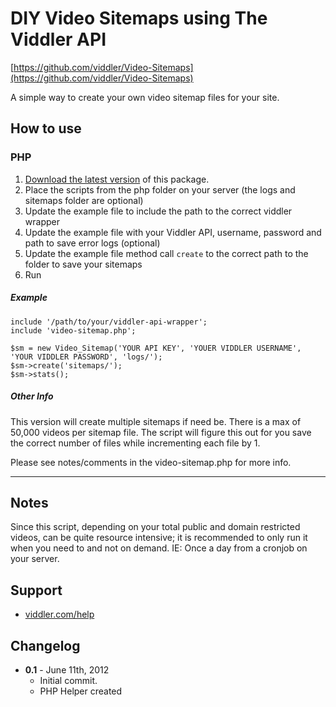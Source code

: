 # DIY Video Sitemaps using The Viddler API
[https://github.com/viddler/Video-Sitemaps](https://github.com/viddler/Video-Sitemaps)

A simple way to create your own video sitemap files for your site.


## How to use


### PHP
  
1. [Download the latest version](https://github.com/viddler/Video-Sitemaps/downloads) of this package.
2. Place the scripts from the php folder on your server (the logs and sitemaps folder are optional)
3. Update the example file to include the path to the correct viddler wrapper
4. Update the example file with your Viddler API, username, password and path to save error logs (optional)
5. Update the example file method call `create` to the correct path to the folder to save your sitemaps
6. Run

##### Example

    include '/path/to/your/viddler-api-wrapper';
    include 'video-sitemap.php';

    $sm = new Video_Sitemap('YOUR API KEY', 'YOUER VIDDLER USERNAME', 'YOUR VIDDLER PASSWORD', 'logs/');
    $sm->create('sitemaps/');
    $sm->stats();
  
##### Other Info

This version will create multiple sitemaps if need be. There is a max of 50,000 videos per sitemap file. The script will figure this out for you save the correct number of files while incrementing each file by 1.

Please see notes/comments in the video-sitemap.php for more info.

--------------

## Notes

Since this script, depending on your total public and domain restricted videos, can be quite resource intensive; it is recommended to only run it when  you need to and not on demand. IE: Once a day from a cronjob on your server.

## Support

- [viddler.com/help](http://viddler.com/help)

## Changelog

- **0.1** - June 11th, 2012
  - Initial commit.
  - PHP Helper created